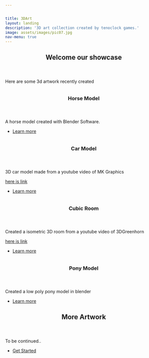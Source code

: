 ```yaml
---


title: 3DArt
layout: landing
description: '3D art collection created by tenoclock games.'
image: assets/images/pic07.jpg
nav-menu: true
---
```


<!-- Main -->
<div id="main">

<!-- One -->
<section id="one">
	<div class="inner">
		<header class="major">
			<h2>Welcome our showcase</h2>
		</header>
		<p>Here are some 3d artwork recently created</p>
	</div>
</section>

<!-- Two -->
<section id="two" class="spotlights">
	<section>
		<a href="generic.html" class="image">
			<img src="{{ site.baseurl }}{% link assets/images/horse.jpg %}" alt="" data-position="center center" />
		</a>
		<div class="content">
			<div class="inner">
				<header class="major">
					<h3>Horse Model</h3>
				</header>
				<p>A horse model created with Blender Software.</p>
				<ul class="actions">
					<li><a href="generic.html" class="button">Learn more</a></li>
				</ul>
			</div>
		</div>
	</section>
	<section>
		<a href="generic.html" class="image">
			<img src="{{ site.baseurl }}{% link assets/images/car.jpg %}" alt="" data-position="top center" />
		</a>
		<div class="content">
			<div class="inner">
				<header class="major">
					<h3>Car Model</h3>
				</header>
				<p>3D car model made from a youtube video of MK Graphics</p>
				<a href="https://www.youtube.com/watch?v=1n_lmuEQyZM">here is link</a>
				<p></p>
				<ul class="actions">
					<li><a href="generic.html" class="button">Learn more</a></li>
				</ul>
			</div>
		</div>
	</section>
	<section>
		<a href="generic.html" class="image">
			<img src="{{ site.baseurl }}{% link assets/images/room.jpg %}" alt="" data-position="25% 25%" />
		</a>
		<div class="content">
			<div class="inner">
				<header class="major">
					<h3>Cubic Room</h3>
				</header>
				<p>Created a isometric 3D room from a youtube video of 3DGreenhorn</p>
				<a href="https://www.youtube.com/watch?v=yCHT23A6aJA">here is link</a>
				<p></p>
				<ul class="actions">
					<li><a href="generic.html" class="button">Learn more</a></li>
				</ul>
			</div>
		</div>
	</section>
	<section>
		<a href="generic.html" class="image">
			<img src="{{ site.baseurl }}{% link assets/images/pony.jpg %}" alt="" data-position="25% 25%" />
		</a>
		<div class="content">
			<div class="inner">
				<header class="major">
					<h3>Pony Model</h3>
				</header>
				<p>Created a low poly pony model in blender</p>
				<ul class="actions">
					<li><a href="generic.html" class="button">Learn more</a></li>
				</ul>
			</div>
		</div>
	</section>
</section>

<!-- Three -->
<section id="three">
	<div class="inner">
		<header class="major">
			<h2>More Artwork</h2>
		</header>
		<p>To be continued..</p>
		<ul class="actions">
			<li><a href="generic.html" class="button next">Get Started</a></li>
		</ul>
	</div>
</section>

</div>
